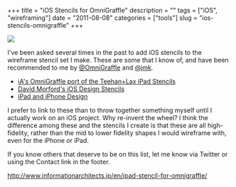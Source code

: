 +++
title = "iOS Stencils for OmniGraffle"
description = ""
tags = ["iOS", "wireframing"]
date = "2011-08-08"
categories = ["tools"]
slug = "ios-stencils-omnigraffle"
+++


<div class="tool-screenshot mb1"><a href="http://www.informationarchitects.jp/en/ipad-stencil-for-omnigraffle/"><img id="bluga-thumbnail-2727" class="bluga-thumbnail custom" src="/media/bluga/
wt522ff2135bf66_custom.jpg"/></a></div><p>I've been asked several times in the past to add iOS stencils to the wireframe stencil set I make. These are some that I know of, and have been recommended to me by <a href="http://twitter.com/#!/OmniGraffle/statuses/100634567358156800">@OmniGraffle</a> and <a href="http://twitter.com/#!/jmk/statuses/100660919876587520">@jmk</a>.</p>
<ul>
<li><a href="http://www.informationarchitects.jp/en/ipad-stencil-for-omnigraffle/">iA's OmniGraffle port of the Teehan+Lax iPad Stencils</a></li>
<li><a href="https://github.com/davidmorford/iOSDesignStencils">David Morford's iOS Design Stencils</a></li>
<li><a href="http://graffletopia.com/stencils/570">iPad and iPhone Design</a></li>
</ul>
<p>I prefer to link to these than to throw together something myself until I actually work on an iOS project. Why re-invent the wheel? I think the difference among these and the stencils I create is that these are all high-fidelity, rather than the mid to lower fidelity shapes I would wireframe with, even for the iPhone or iPad. </p>
<p>If you know others that deserve to be on this list, let me know via Twitter or using the Contact link in the footer.</p>
  
<p><a href="http://www.informationarchitects.jp/en/ipad-stencil-for-omnigraffle/">http://www.informationarchitects.jp/en/ipad-stencil-for-omnigraffle/</a></p>
      

